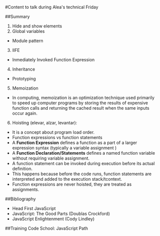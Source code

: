 #Content to talk during Alea's technical Friday

##Summary
1. Hide and show elements
2. Global variables
 * Module pattern
3. IIFE
 * Inmediately Invoked Function Expression
4. Inheritance
 * Prototyping
5. Memoization
 * In computing, memoization is an optimization technique used primarily to speed up computer programs by storing the results of expensive function calls 
and returning the cached result when the same inputs occur again.
6. Hoisting (elevar, alzar, levantar):
 * It is a concept about program load order.
 * Function expressions vs function statements
  * A **Function Expression** defines a function as a part of a larger expression syntax (typically a variable assignment )
  * A **Function Declaration/Statements** defines a named function variable without requiring variable assignment. 
 * A function statement can be invoked during execution before its actual definition. 
  * This happens because before the code runs, function statements are interpreted and added to the execution stack/tcontext.
 * Function expressions are never hoisted, they are treated as assignments.

##Bibliography
* Head First JavaScript
* JavaScript: The Good Parts (Doublas Crockford)
* JavaScript Enlightenment (Cody Lindley)


##Training
Code School: JavaScript Path
